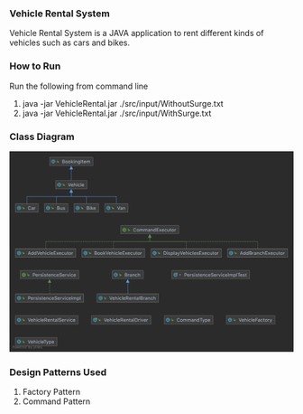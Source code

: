 
### Vehicle Rental System
Vehicle Rental System is a JAVA application to rent different kinds of vehicles such as cars and bikes.

### How to Run 
 Run the following from command line
 1. java -jar VehicleRental.jar ./src/input/WithoutSurge.txt
 2. java -jar VehicleRental.jar ./src/input/WithSurge.txt

### Class Diagram
![](ClassDiagram.png)

### Design Patterns Used
1. Factory Pattern
2. Command Pattern

